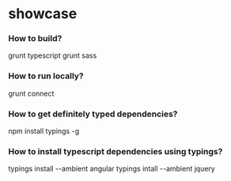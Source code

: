 # showcase

### How to build?

grunt typescript
grunt sass

### How to run locally?

grunt connect

### How to get definitely typed dependencies?

npm install typings -g

### How to install typescript dependencies using typings?

typings install --ambient angular
typings intall --ambient jquery
